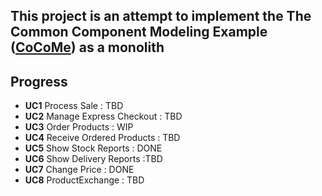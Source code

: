 ## This project is an attempt to implement the The Common Component Modeling Example ([CoCoMe](https://www.cocome.org/downloads/documentation/cocome.pdf)) as a monolith



## Progress

 - **UC1** Process Sale : TBD
 - **UC2** Manage Express Checkout : TBD
 - **UC3** Order Products : WIP
 - **UC4** Receive Ordered Products : TBD
 - **UC5** Show Stock Reports : DONE
 - **UC6** Show Delivery Reports :TBD
 - **UC7** Change Price : DONE
 - **UC8** ProductExchange : TBD

